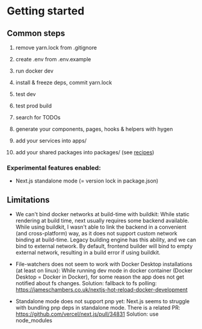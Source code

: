 # Getting started

## Common steps

1. remove yarn.lock from .gitignore
2. create .env from .env.example
3. run docker dev
4. install & freeze deps, commit yarn.lock
5. test dev
6. test prod build
7. search for TODOs

8. generate your components, pages, hooks & helpers with hygen
9. add your services into apps/
10. add your shared packages into packages/ (see [recipes](./RECIPES.md))

### Experimental features enabled:

- Next.js standalone mode (= version lock in package.json)

## Limitations

- We can't bind docker networks at build-time with buildkit:
  While static rendering at build time, next usually requires some backend available.
  While using buildkit, I wasn't able to link the backend in a convenient (and cross-platform) way,
  as it does not support custom network binding at build-time.
  Legacy building engine has this ability, and we can bind to external network.
  By default, frontend builder will bind to empty external network,
  resulting in a build error if using buildkit.

- File-watchers does not seem to work with Docker Desktop installations (at least on linux):
  While running dev mode in docker container (Docker Desktop = Docker in Docker),
  for some reason the app does not get notified about fs changes.
  Solution: fallback to fs polling: https://jameschambers.co.uk/nextjs-hot-reload-docker-development

- Standalone mode does not support pnp yet:
  Next.js seems to struggle with bundling pnp deps in standalone mode.
  There is a related PR: https://github.com/vercel/next.js/pull/34831
  Solution: use node_modules
